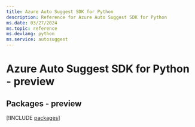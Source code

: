 ```yaml
---
title: Azure Auto Suggest SDK for Python
description: Reference for Azure Auto Suggest SDK for Python
ms.date: 03/27/2024
ms.topic: reference
ms.devlang: python
ms.service: autosuggest
---
```

# Azure Auto Suggest SDK for Python - preview
## Packages - preview
[!INCLUDE [packages](auto-suggest-index.md)]